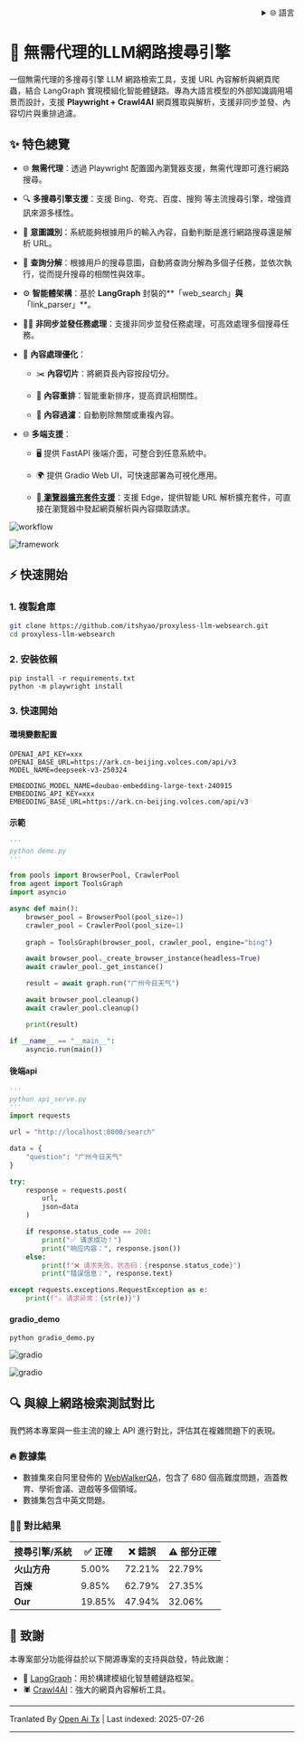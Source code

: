 
<div align="right">
  <details>
    <summary >🌐 語言</summary>
    <div>
      <div align="center">
        <a href="https://openaitx.github.io/view.html?user=itshyao&project=proxyless-llm-websearch&lang=en">English</a>
        | <a href="https://openaitx.github.io/view.html?user=itshyao&project=proxyless-llm-websearch&lang=zh-CN">简体中文</a>
        | <a href="https://openaitx.github.io/view.html?user=itshyao&project=proxyless-llm-websearch&lang=zh-TW">繁體中文</a>
        | <a href="https://openaitx.github.io/view.html?user=itshyao&project=proxyless-llm-websearch&lang=ja">日本語</a>
        | <a href="https://openaitx.github.io/view.html?user=itshyao&project=proxyless-llm-websearch&lang=ko">한국어</a>
        | <a href="https://openaitx.github.io/view.html?user=itshyao&project=proxyless-llm-websearch&lang=hi">हिन्दी</a>
        | <a href="https://openaitx.github.io/view.html?user=itshyao&project=proxyless-llm-websearch&lang=th">ไทย</a>
        | <a href="https://openaitx.github.io/view.html?user=itshyao&project=proxyless-llm-websearch&lang=fr">Français</a>
        | <a href="https://openaitx.github.io/view.html?user=itshyao&project=proxyless-llm-websearch&lang=de">Deutsch</a>
        | <a href="https://openaitx.github.io/view.html?user=itshyao&project=proxyless-llm-websearch&lang=es">Español</a>
        | <a href="https://openaitx.github.io/view.html?user=itshyao&project=proxyless-llm-websearch&lang=it">Italiano</a>
        | <a href="https://openaitx.github.io/view.html?user=itshyao&project=proxyless-llm-websearch&lang=ru">Русский</a>
        | <a href="https://openaitx.github.io/view.html?user=itshyao&project=proxyless-llm-websearch&lang=pt">Português</a>
        | <a href="https://openaitx.github.io/view.html?user=itshyao&project=proxyless-llm-websearch&lang=nl">Nederlands</a>
        | <a href="https://openaitx.github.io/view.html?user=itshyao&project=proxyless-llm-websearch&lang=pl">Polski</a>
        | <a href="https://openaitx.github.io/view.html?user=itshyao&project=proxyless-llm-websearch&lang=ar">العربية</a>
        | <a href="https://openaitx.github.io/view.html?user=itshyao&project=proxyless-llm-websearch&lang=fa">فارسی</a>
        | <a href="https://openaitx.github.io/view.html?user=itshyao&project=proxyless-llm-websearch&lang=tr">Türkçe</a>
        | <a href="https://openaitx.github.io/view.html?user=itshyao&project=proxyless-llm-websearch&lang=vi">Tiếng Việt</a>
        | <a href="https://openaitx.github.io/view.html?user=itshyao&project=proxyless-llm-websearch&lang=id">Bahasa Indonesia</a>
      </div>
    </div>
  </details>
</div>

# 🧠 無需代理的LLM網路搜尋引擎

一個無需代理的多搜尋引擎 LLM 網路檢索工具，支援 URL 內容解析與網頁爬蟲，結合 LangGraph 實現模組化智能體鏈路。專為大語言模型的外部知識調用場景而設計，支援 **Playwright + Crawl4AI** 網頁獲取與解析，支援非同步並發、內容切片與重排過濾。

## ✨ 特色總覽

- 🌐 **無需代理**：透過 Playwright 配置國內瀏覽器支援，無需代理即可進行網路搜尋。
- 🔍 **多搜尋引擎支援**：支援 Bing、夸克、百度、搜狗 等主流搜尋引擎，增強資訊來源多樣性。
- 🤖 **意圖識別**：系統能夠根據用戶的輸入內容，自動判斷是進行網路搜尋還是解析 URL。
- 🔄 **查詢分解**：根據用戶的搜尋意圖，自動將查詢分解為多個子任務，並依次執行，從而提升搜尋的相關性與效率。
- ⚙️ **智能體架構**：基於 **LangGraph** 封裝的**「web_search」**與**「link_parser」**。
- 🏃‍♂️ **非同步並發任務處理**：支援非同步並發任務處理，可高效處理多個搜尋任務。
- 📝 **內容處理優化**：

  - ✂️ **內容切片**：將網頁長內容按段切分。

  - 🔄 **內容重排**：智能重新排序，提高資訊相關性。

  - 🚫 **內容過濾**：自動剔除無關或重複內容。
- 🌐 **多端支援**：

  - 🖥️ 提供 FastAPI 後端介面，可整合到任意系統中。

  - 🌍 提供 Gradio Web UI，可快速部署為可視化應用。
  
  - 🧩[ **瀏覽器擴充套件支援**](https://github.com/itshyao/proxyless-llm-websearch/tree/main/extension)：支援 Edge，提供智能 URL 解析擴充套件，可直接在瀏覽器中發起網頁解析與內容擷取請求。
  

![workflow](https://raw.githubusercontent.com/itshyao/proxyless-llm-websearch/main/img/workflow.png)

![framework](https://raw.githubusercontent.com/itshyao/proxyless-llm-websearch/main/img/framework.png)

## ⚡ 快速開始

### 1. 複製倉庫

```bash
git clone https://github.com/itshyao/proxyless-llm-websearch.git
cd proxyless-llm-websearch
```

### 2. 安裝依賴

```
pip install -r requirements.txt
python -m playwright install
```

### 3. 快速開始

#### 環境變數配置

```
OPENAI_API_KEY=xxx
OPENAI_BASE_URL=https://ark.cn-beijing.volces.com/api/v3
MODEL_NAME=deepseek-v3-250324

EMBEDDING_MODEL_NAME=doubao-embedding-large-text-240915
EMBEDDING_API_KEY=xxx
EMBEDDING_BASE_URL=https://ark.cn-beijing.volces.com/api/v3
```

#### 示範

```python
'''
python demo.py
'''

from pools import BrowserPool, CrawlerPool
from agent import ToolsGraph
import asyncio

async def main():
    browser_pool = BrowserPool(pool_size=1)
    crawler_pool = CrawlerPool(pool_size=1)
    
    graph = ToolsGraph(browser_pool, crawler_pool, engine="bing")

    await browser_pool._create_browser_instance(headless=True)
    await crawler_pool._get_instance()

    result = await graph.run("广州今日天气")

    await browser_pool.cleanup()
    await crawler_pool.cleanup()

    print(result)

if __name__ == "__main__":
    asyncio.run(main())
```

#### 後端api

```python
'''
python api_serve.py
'''
import requests

url = "http://localhost:8000/search"

data = {
    "question": "广州今日天气"
}

try:
    response = requests.post(
        url,
        json=data
    )

    if response.status_code == 200:
        print("✅ 请求成功！")
        print("响应内容：", response.json())
    else:
        print(f"❌ 请求失败，状态码：{response.status_code}")
        print("错误信息：", response.text)

except requests.exceptions.RequestException as e:
    print(f"⚠️ 请求异常：{str(e)}")
```

#### gradio_demo

```
python gradio_demo.py
```

![gradio](https://raw.githubusercontent.com/itshyao/proxyless-llm-websearch/main/img/gradio1.png)

![gradio](https://raw.githubusercontent.com/itshyao/proxyless-llm-websearch/main/img/gradio2.png)

## 🔍 與線上網路檢索測試對比

我們將本專案與一些主流的線上 API 進行對比，評估其在複雜問題下的表現。

### 🔥 數據集

- 數據集來自阿里發佈的 [WebWalkerQA](https://huggingface.co/datasets/callanwu/WebWalkerQA)，包含了 680 個高難度問題，涵蓋教育、學術會議、遊戲等多個領域。
- 數據集包含中英文問題。

### 🧑‍🏫 對比結果

| 搜尋引擎/系統  | ✅ 正確 | ❌ 錯誤 | ⚠️ 部分正確 |
| -------------- | ------- | ------- | ----------- |
| **火山方舟**   | 5.00%   | 72.21%  | 22.79%      |
| **百煉**       | 9.85%   | 62.79%  | 27.35%      |
| **Our** | 19.85%  | 47.94%  | 32.06%      |

## 🙏 致謝

本專案部分功能得益於以下開源專案的支持與啟發，特此致謝：

- 🧠 [LangGraph](https://github.com/langchain-ai/langgraph)：用於構建模組化智慧體鏈路框架。
- 🕷 [Crawl4AI](https://github.com/unclecode/crawl4ai)：強大的網頁內容解析工具。

---

Tranlated By [Open Ai Tx](https://github.com/OpenAiTx/OpenAiTx) | Last indexed: 2025-07-26

---